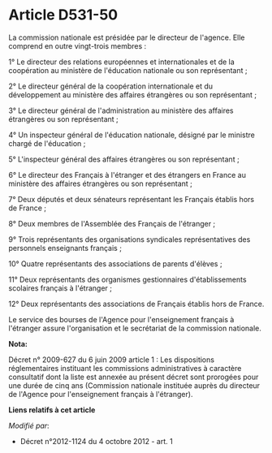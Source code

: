 # Article D531-50

La commission nationale est présidée par le directeur de l'agence. Elle comprend en outre vingt-trois membres : 

1° Le directeur des relations européennes et internationales et de la coopération au ministère de l'éducation nationale ou
son représentant ; 

2° Le directeur général de la coopération internationale et du développement au ministère des affaires étrangères ou son
représentant ; 

3° Le directeur général de l'administration au ministère des affaires étrangères ou son représentant ; 

4° Un inspecteur général de l'éducation nationale, désigné par le ministre chargé de l'éducation ; 

5° L'inspecteur général des affaires étrangères ou son représentant ; 

6° Le directeur des Français à l'étranger et des étrangers en France au ministère des affaires étrangères ou son
représentant ; 

7° Deux députés et deux sénateurs représentant les Français établis hors de France ; 

8° Deux membres de l'Assemblée des Français de l'étranger ; 

9° Trois représentants des organisations syndicales représentatives des personnels enseignants français ; 

10° Quatre représentants des associations de parents d'élèves ; 

11° Deux représentants des organismes gestionnaires d'établissements scolaires français à l'étranger ; 

12° Deux représentants des associations de Français établis hors de France. 

Le service des bourses de l'Agence pour l'enseignement français à l'étranger assure l'organisation et le secrétariat de la
commission nationale.

**Nota:**

Décret n° 2009-627 du 6 juin 2009 article 1 : Les dispositions réglementaires instituant les commissions administratives à
caractère consultatif dont la liste est annexée au présent décret sont prorogées pour une durée de cinq ans (Commission
nationale instituée auprès du directeur de l'Agence pour l'enseignement français à l'étranger).

**Liens relatifs à cet article**

_Modifié par_:

  - Décret n°2012-1124 du 4 octobre 2012 - art. 1
